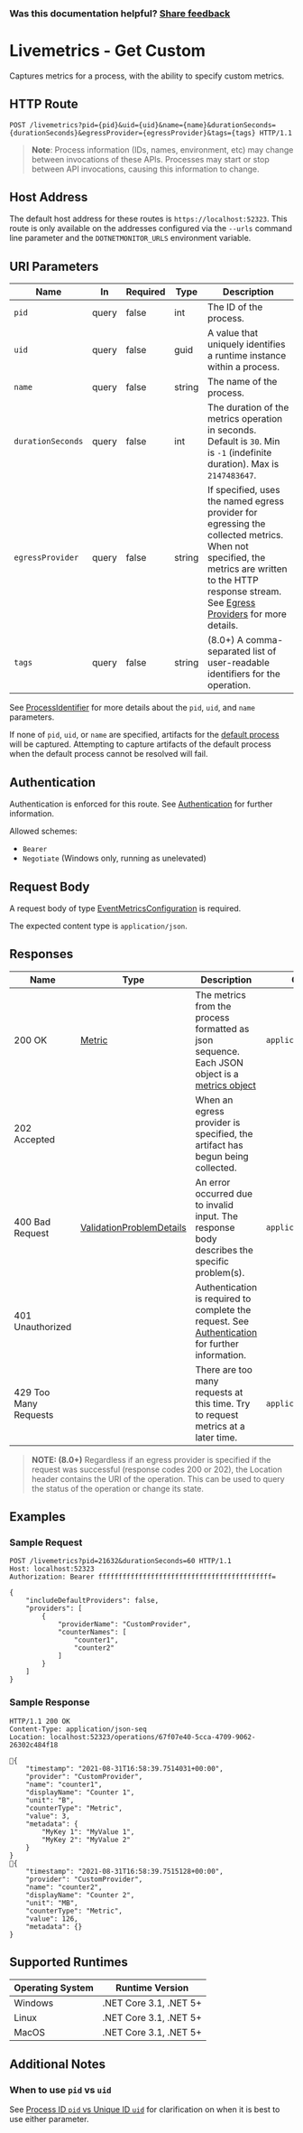 
### Was this documentation helpful? [Share feedback](https://www.research.net/r/DGDQWXH?src=documentation%2Fapi%2Flivemetrics-custom)

# Livemetrics - Get Custom

Captures metrics for a process, with the ability to specify custom metrics.

## HTTP Route

```http
POST /livemetrics?pid={pid}&uid={uid}&name={name}&durationSeconds={durationSeconds}&egressProvider={egressProvider}&tags={tags} HTTP/1.1
```

> **Note**: Process information (IDs, names, environment, etc) may change between invocations of these APIs. Processes may start or stop between API invocations, causing this information to change.

## Host Address

The default host address for these routes is `https://localhost:52323`. This route is only available on the addresses configured via the `--urls` command line parameter and the `DOTNETMONITOR_URLS` environment variable.

## URI Parameters

| Name | In | Required | Type | Description |
|---|---|---|---|---|
| `pid` | query | false | int | The ID of the process. |
| `uid` | query | false | guid | A value that uniquely identifies a runtime instance within a process. |
| `name` | query | false | string | The name of the process. |
| `durationSeconds` | query | false | int | The duration of the metrics operation in seconds. Default is `30`. Min is `-1` (indefinite duration). Max is `2147483647`. |
| `egressProvider` | query | false | string | If specified, uses the named egress provider for egressing the collected metrics. When not specified, the metrics are written to the HTTP response stream. See [Egress Providers](../egress.md) for more details. |
| `tags` | query | false | string | (8.0+) A comma-separated list of user-readable identifiers for the operation. |

See [ProcessIdentifier](definitions.md#processidentifier) for more details about the `pid`, `uid`, and `name` parameters.

If none of `pid`, `uid`, or `name` are specified, artifacts for the [default process](defaultprocess.md) will be captured. Attempting to capture artifacts of the default process when the default process cannot be resolved will fail.

## Authentication

Authentication is enforced for this route. See [Authentication](./../authentication.md) for further information.

Allowed schemes:
- `Bearer`
- `Negotiate` (Windows only, running as unelevated)

## Request Body

A request body of type [EventMetricsConfiguration](definitions.md#eventmetricsconfiguration) is required.

The expected content type is `application/json`.

## Responses

| Name | Type | Description | Content Type |
|---|---|---|---|
| 200 OK | [Metric](./definitions.md#metric) | The metrics from the process formatted as json sequence. Each JSON object is a [metrics object](./definitions.md#metric)| `application/json-seq` |
| 202 Accepted | | When an egress provider is specified, the artifact has begun being collected. | |
| 400 Bad Request | [ValidationProblemDetails](definitions.md#validationproblemdetails) | An error occurred due to invalid input. The response body describes the specific problem(s). | `application/problem+json` |
| 401 Unauthorized | | Authentication is required to complete the request. See [Authentication](./../authentication.md) for further information. | |
| 429 Too Many Requests | | There are too many requests at this time. Try to request metrics at a later time. | `application/problem+json` |

> **NOTE: (8.0+)** Regardless if an egress provider is specified if the request was successful (response codes 200 or 202), the Location header contains the URI of the operation. This can be used to query the status of the operation or change its state.

## Examples

### Sample Request

```http
POST /livemetrics?pid=21632&durationSeconds=60 HTTP/1.1
Host: localhost:52323
Authorization: Bearer fffffffffffffffffffffffffffffffffffffffffff=

{
    "includeDefaultProviders": false,
    "providers": [
        {
            "providerName": "CustomProvider",
            "counterNames": [
                "counter1",
                "counter2"
            ]
        }
    ]
}
```

### Sample Response

```http
HTTP/1.1 200 OK
Content-Type: application/json-seq
Location: localhost:52323/operations/67f07e40-5cca-4709-9062-26302c484f18

{
    "timestamp": "2021-08-31T16:58:39.7514031+00:00",
    "provider": "CustomProvider",
    "name": "counter1",
    "displayName": "Counter 1",
    "unit": "B",
    "counterType": "Metric",
    "value": 3,
    "metadata": {
        "MyKey 1": "MyValue 1",
        "MyKey 2": "MyValue 2"
    }
}
{
    "timestamp": "2021-08-31T16:58:39.7515128+00:00",
    "provider": "CustomProvider",
    "name": "counter2",
    "displayName": "Counter 2",
    "unit": "MB",
    "counterType": "Metric",
    "value": 126,
    "metadata": {}
}
```

## Supported Runtimes

| Operating System | Runtime Version |
|---|---|
| Windows | .NET Core 3.1, .NET 5+ |
| Linux | .NET Core 3.1, .NET 5+ |
| MacOS | .NET Core 3.1, .NET 5+ |

## Additional Notes

### When to use `pid` vs `uid`

See [Process ID `pid` vs Unique ID `uid`](pidvsuid.md) for clarification on when it is best to use either parameter.
